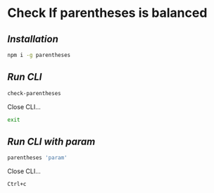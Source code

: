 # Сheck If parentheses is balanced

## _Installation_ 

```sh
npm i -g parentheses
```

## _Run CLI_

```sh
check-parentheses
```

Close CLI...

```sh
exit
```

## _Run CLI with param_ 

```sh
parentheses 'param'
```

Close CLI...

```sh
Ctrl+c
```